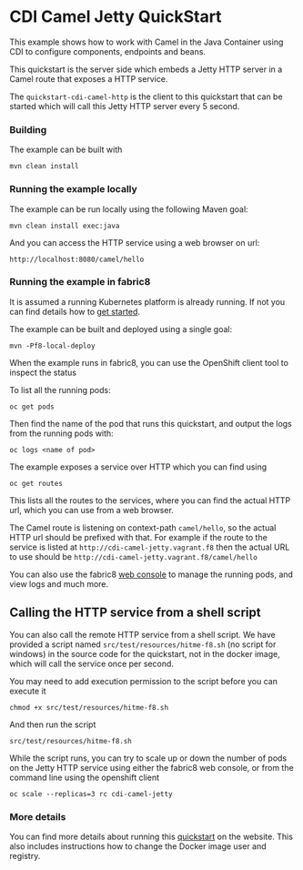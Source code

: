 # CDI Camel Jetty QuickStart

This example shows how to work with Camel in the Java Container using CDI to configure components,
endpoints and beans.

This quickstart is the server side which embeds a Jetty HTTP server in a Camel route that
exposes a HTTP service.

The `quickstart-cdi-camel-http` is the client to this quickstart that can be started which will call this
Jetty HTTP server every 5 second.


### Building

The example can be built with

    mvn clean install


### Running the example locally

The example can be run locally using the following Maven goal:

    mvn clean install exec:java

And you can access the HTTP service using a web browser on url:

    http://localhost:8080/camel/hello


### Running the example in fabric8

It is assumed a running Kubernetes platform is already running. If not you can find details how to [get started](http://fabric8.io/guide/getStarted/index.html).

The example can be built and deployed using a single goal:

    mvn -Pf8-local-deploy

When the example runs in fabric8, you can use the OpenShift client tool to inspect the status

To list all the running pods:

    oc get pods

Then find the name of the pod that runs this quickstart, and output the logs from the running pods with:

    oc logs <name of pod>

The example exposes a service over HTTP which you can find using

    oc get routes

This lists all the routes to the services, where you can find the actual HTTP url, which you can use from a web browser.

The Camel route is listening on context-path `camel/hello`, so the actual HTTP url should be prefixed with that.
For example if the route to the service is listed at `http://cdi-camel-jetty.vagrant.f8` then the actual URL to use should be `http://cdi-camel-jetty.vagrant.f8/camel/hello`

You can also use the fabric8 [web console](http://fabric8.io/guide/console.html) to manage the
running pods, and view logs and much more.


## Calling the HTTP service from a shell script

You can also call the remote HTTP service from a shell script. We have provided a script named `src/test/resources/hitme-f8.sh` (no script for windows)
in the source code for the quickstart, not in the docker image, which will call the service once per second.

You may need to add execution permission to the script before you can execute it

    chmod +x src/test/resources/hitme-f8.sh

And then run the script

    src/test/resources/hitme-f8.sh

While the script runs, you can try to scale up or down the number of pods on the Jetty HTTP service using either the fabric8 web console,
or from the command line using the openshift client

    oc scale --replicas=3 rc cdi-camel-jetty


### More details

You can find more details about running this [quickstart](http://fabric8.io/guide/quickstarts/running.html) on the website. This also includes instructions how to change the Docker image user and registry.


